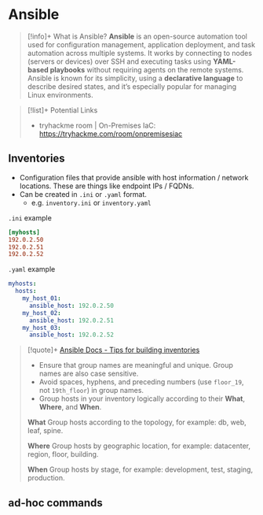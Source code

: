 # Ansible

> [!info]+ What is Ansible?
> **Ansible** is an open-source automation tool used for configuration management, application deployment, and task automation across multiple systems. It works by connecting to nodes (servers or devices) over SSH and executing tasks using **YAML-based playbooks** without requiring agents on the remote systems. Ansible is known for its simplicity, using a **declarative language** to describe desired states, and it’s especially popular for managing Linux environments.


> [!list]+ Potential Links
> - tryhackme room | On-Premises IaC: https://tryhackme.com/room/onpremisesiac


## Inventories
- Configuration files that provide ansible with host information / network locations. These are things like endpoint IPs / FQDNs.
- Can be created in `.ini` or `.yaml` format.
	- e.g. `inventory.ini` or `inventory.yaml`


`.ini` example
```ini
[myhosts]
192.0.2.50
192.0.2.51
192.0.2.52
```

`.yaml` example
```yaml
myhosts:
  hosts:
    my_host_01:
      ansible_host: 192.0.2.50
    my_host_02:
      ansible_host: 192.0.2.51
    my_host_03:
      ansible_host: 192.0.2.52
```


> [!quote]+ [Ansible Docs - Tips for building inventories](https://docs.ansible.com/ansible/latest/getting_started/get_started_inventory.html#tips-for-building-inventories)
> - Ensure that group names are meaningful and unique. Group names are also case sensitive.
> - Avoid spaces, hyphens, and preceding numbers (use `floor_19`, not `19th_floor`) in group names.
> - Group hosts in your inventory logically according to their **What**, **Where**, and **When**.
> 
> **What**
> Group hosts according to the topology, for example: db, web, leaf, spine.
> 
> **Where**
> Group hosts by geographic location, for example: datacenter, region, floor, building.
> 
> **When**
> Group hosts by stage, for example: development, test, staging, production.
> 



## ad-hoc commands